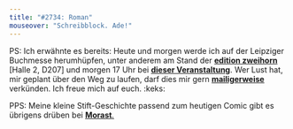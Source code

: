 ```yaml
---
title: "#2734: Roman"
mouseover: "Schreibblock. Ade!"
---
```


PS:
Ich erwähnte es bereits: Heute und morgen werde ich auf der Leipziger Buchmesse herumhüpfen, unter anderem am Stand der <a href="http://www.editionzweihorn.de/"><strong>edition zweihorn</strong></a> [Halle 2,  D207] und morgen 17 Uhr bei <a href="http://www.leipzig-liest.de/veranstaltungen/3061"><strong>dieser Veranstaltung</strong></a>.
Wer Lust hat, mir geplant über den Weg zu laufen, darf dies mir gern <a href="mailto:fonflatter@gmail.com"><strong>mailigerweise</strong></a> verkünden. 
Ich freue mich auf euch.
:keks:

PPS: 
Meine kleine Stift-Geschichte passend zum heutigen Comic gibt es übrigens drüben bei <a href="http://www.morast.eu/2013/03/14/stifte/"><strong>Morast</strong>.</a>

